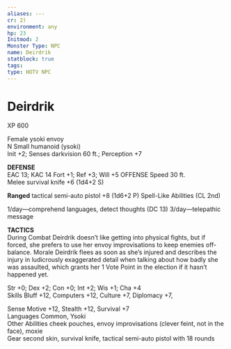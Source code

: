 ```yaml
---
aliases: ---
cr: 2)
environment: any
hp: 23
Initmod: 2
Monster Type: NPC
name: Deirdrik
statblock: true
tags: 
type: HOTV NPC
---
```


# Deirdrik

XP 600

Female ysoki envoy  
N Small humanoid (ysoki)  
Init +2; Senses darkvision 60 ft.; Perception +7

**DEFENSE**  
EAC 13; KAC 14
Fort +1; Ref +3; Will +5 OFFENSE
Speed 30 ft.  
Melee survival knife +6 (1d4+2 S)

**Ranged** 
tactical semi-auto pistol +8 (1d6+2 P) Spell-Like Abilities (CL 2nd)

1/day—comprehend languages, detect thoughts (DC 13) 3/day—telepathic message

**TACTICS**  
During Combat Deirdrik doesn’t like getting into physical fights, but if forced, she prefers to use her envoy improvisations to keep enemies off-balance. Morale Deirdrik flees as soon as she’s injured and describes the injury in ludicrously exaggerated detail when talking about how badly she was assaulted, which grants her 1 Vote Point in the election if it hasn’t happened yet.

Str +0; Dex +2; Con +0; Int +2; Wis +1; Cha +4  
Skills Bluff +12, Computers +12, Culture +7, Diplomacy +7,

Sense Motive +12, Stealth +12, Survival +7  
Languages Common, Ysoki  
Other Abilities cheek pouches, envoy improvisations (clever feint, not in the face), moxie  
Gear second skin, survival knife, tactical semi-auto pistol with 18 rounds